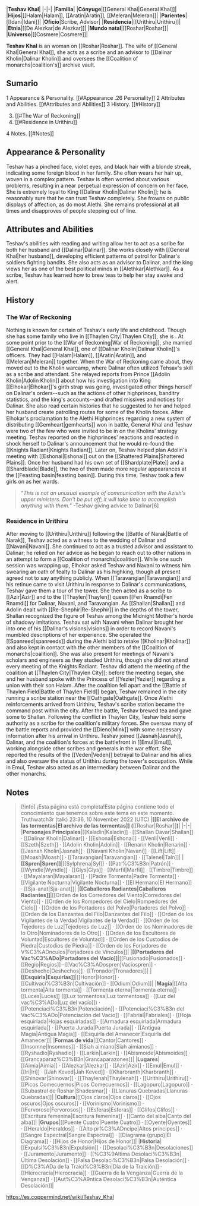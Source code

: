 |**Teshav Khal**|
|-|-|
|**Familia**|
|**Cónyuge**|[[General Khal\|General Khal]]|
|**Hijos**|[[Halam\|Halam]], [[Aratin\|Aratin]], [[Meleran\|Meleran]]|
|**Parientes**|[[Idani\|Idani]]|
|**Oficio**|Scribe, Advisor|
|**Residencia**|[[Urithiru\|Urithiru]]|
|**Etnia**|[[De Alezkar\|de Alezkar]]|
|**Mundo natal**|[[Roshar\|Roshar]]|
|**Universo**|[[Cosmere\|Cosmere]]|

 **Teshav Khal** is an  woman on [[Roshar\|Roshar]]. The wife of [[General Khal\|General Khal]], she acts as a scribe and an advisor to [[Dalinar Kholin\|Dalinar Kholin]] and oversees the [[Coalition of monarchs\|coalition's]] archive vault.

## Sumario

1 Appearance & Personality. [[#Appearance .26 Personality]] 
2 Attributes and Abilities. [[#Attributes and Abilities]] 
3 History. [[#History]] 

3. [[#The War of Reckoning]] 
3. [[#Residence in Urithiru]] 


4 Notes. [[#Notes]] 


## Appearance & Personality
Teshav has a pinched face, violet eyes, and black  hair with a blonde streak, indicating some foreign blood in her family. She often wears her hair up, woven in a complex pattern.
Teshav is often worried about various problems, resulting in a near perpetual expression of concern on her face. She is extremely loyal to King [[Dalinar Kholin\|Dalinar Kholin]]; he is reasonably sure that he can trust Teshav completely. She frowns on public displays of affection, as do most Alethi. She remains professional at all times and disapproves of people stepping out of line.

## Attributes and Abilities
Teshav's abilities with reading and writing allow her to act as a scribe for both her husband and [[Dalinar\|Dalinar]]. She works closely with [[General Khal\|her husband]], developing efficient patterns of patrol for Dalinar's soldiers fighting bandits. She also acts as an advisor to Dalinar, and the king views her as one of the best political minds in [[Alethkar\|Alethkar]]. As a scribe, Teshav has learned how to brew teas to help her stay awake and alert.

## History
### The War of Reckoning
Nothing is known for certain of Teshav's early life and childhood. Though she has some family who live in [[Thaylen City\|Thaylen City]], she is . At some point prior to the [[War of Reckoning\|War of Reckoning]], she married [[General Khal\|General Khal]], one of [[Dalinar Kholin\|Dalinar Kholin]]'s officers. They had [[Halam\|Halam]], [[Aratin\|Aratin]], and [[Meleran\|Meleran]] together. When the War of Reckoning came about, they moved out to the Kholin warcamp, where Dalinar often utilized Tehsav's skill as a scribe and attendant. She relayed reports from Prince [[Adolin Kholin\|Adolin Kholin]] about how his investigation into King [[Elhokar\|Elhokar]]'s girth strap was going, investigated other things herself on Dalinar's orders--such as the actions of other highprinces, banditry statistics, and the king's accounts--and drafted missives and notices for Dalinar. She also read certain histories that he suggested to her and helped her husband create patrolling routes for some of the Kholin forces.
After Elhokar's proclamation to the Alethi Highprinces regarding a new system of distributing [[Gemheart\|gemhearts]] won in battle, General Khal and Teshav were two of the few who were invited to be in on the Kholins' strategy meeting. Teshav reported on the highprinces' reactions and reacted in shock herself to Dalinar's announcement that he would re-found the [[Knights Radiant\|Knights Radiant]]. Later on, Teshav helped plan Adolin's meeting with [[Eshonai\|Eshonai]] out on the [[Shattered Plains\|Shattered Plains]]. Once her husband had his own set of [[Shardplate\|Plate]] and a [[Shardblade\|Blade]], the two of them made more regular appearances at the [[Feasting basin\|feasting basin]]. During this time, Teshav took a few girls on as her wards.

>“*This is not an unusual example of communication with the Azish's upper ministers. Don't be put off; it will take time to accomplish anything with them.*”
\-Teshav giving advice to Dalinar[6]

### Residence in Urithiru
After moving to [[Urithiru\|Urithiru]] following the [[Battle of Narak\|Battle of Narak]], Teshav acted as a witness to the wedding of Dalinar and [[Navani\|Navani]]. She continued to act as a trusted advisor and assistant to Dalinar; he relied on her advice as he began to reach out to other nations in an attempt to form a [[Coalition of monarchs\|coalition]]. While one such session was wrapping up, Elhokar asked Teshav and Navani to witness him swearing an oath of fealty to Dalinar as his highking, though all present agreed not to say anything publicly.
When [[Taravangian\|Taravangian]] and his retinue came to visit Urithiru in response to Dalinar's communications, Teshav gave them a tour of the tower. She then acted as a scribe to [[Azir\|Azir]] and to the [[Thaylen\|Thaylen]] queen [[Fen Rnamdi\|Fen Rnamdi]] for Dalinar, Navani, and Taravangian. As [[Shallan\|Shallan]] and Adolin dealt with [[Re-Shephir\|Re-Shephir]] in the depths of the tower, Shallan recognized the figure of Teshav among the Midnight Mother's horde of shadowy imitations. Teshav sat with Navani when Dalinar brought her into one of his [[Dalinar's visions\|visions]] in order to record Navani's mumbled descriptions of her experience. She operated the [[Spanreed\|spanreeds]] during the Alethi bid to retake [[Kholinar\|Kholinar]] and also kept in contact with the other members of the [[Coalition of monarchs\|coalition]]. She was also present for meetings of Navani's scholars and engineers as they studied Urithiru, though she did not attend every meeting of the Knights Radiant. Teshav did attend the meeting of the coalition at [[Thaylen City\|Thaylen City]]; before the meeting began, she and her husband spoke with the Princess of [[Yezier\|Yezier]] regarding a union with their son Halam.
After the coalition fell apart and the [[Battle of Thaylen Field\|Battle of Thaylen Field]] began, Teshav remained in the city running a scribe station near the [[Oathgate\|Oathgate]]. Once Alethi reinforcements arrived from Urithiru, Teshav's scribe station became the command post within the city. After the battle, Teshav brewed tea and gave some to Shallan.
Following the conflict in Thaylen City, Teshav held some authority as a scribe for the coalition's military forces. She oversaw many of the battle reports and provided the [[Dieno\|Mink]] with some necessary information after his arrival in Urithiru. Teshav joined [[Jasnah\|Jasnah]], Dalinar, and the coalition's forces at the battlefront in [[Emul\|Emul]], working alongside other scribes and generals in the war effort. She reported the results of the [[Veden\|Veden]] betrayal to Dalinar and his allies and also oversaw the status of Urithiru during the tower's occupation. While in Emul, Teshav also acted as an intermediary between Dalinar and the other monarchs.

## Notes

> [!info] ¡Esta página está completa!Esta página contiene todo el conocimiento que tenemos sobre este tema en este momento.
Truthwatch3r (talk) 23:36, 10 November 2022 (UTC)
|**[[El archivo de las tormentas\|El archivo de las tormentas]] (**[[Roshar\|Roshar]]**)**|
|-|-|
|**Personajes Principales**|[[Kaladin\|Kaladin]] · [[Shallan Davar\|Shallan]] · [[Dalinar Kholin\|Dalinar]] · [[Eshonai\|Eshonai]] · [[Venli\|Venli]] · [[Szeth\|Szeth]] · [[Adolin Kholin\|Adolin]] · [[Renarin Kholin\|Renarin]] · [[Jasnah Kholin\|Jasnah]] · [[Navani Kholin\|Navani]] · [[Lift\|Lift]] · [[Moash\|Moash]] · [[Taravangian\|Taravangian]] · [[Talenel\|Taln]]|
|**[[Spren\|Spren]]**|[[Sylphrena\|Syl]] · [[Patr%C3%B3n\|Patrón]] · [[Wyndle\|Wyndle]] · [[Glys\|Glys]] · [[Marfil\|Marfil]] · [[Timbre\|Timbre]] · [[Mayalaran\|Mayalaran]] · [[Padre Tormenta\|Padre Tormenta]] · [[Vigilante Nocturna\|Vigilante Nocturna]] · [[El Hermano\|El Hermano]] · [[Sja-anat\|Sja-anat]]|
|**[[Caballeros Radiantes\|Caballeros Radiantes]]**|[[Orden de los Corredores del Viento\|Corredores del Viento]] · [[Orden de los Rompedores del Cielo\|Rompedores del Cielo]] · [[Orden de los Portadores del Polvo\|Portadores del Polvo]] · [[Orden de los Danzantes del Filo\|Danzantes del Filo]] · [[Orden de los Vigilantes de la Verdad\|Vigilantes de la Verdad]] · [[Orden de los Tejedores de Luz\|Tejedores de Luz]] · [[Orden de los Nominadores de lo Otro\|Nominadores de lo Otro]] · [[Orden de los Escultores de Voluntad\|Escultores de Voluntad]] · [[Orden de los Custodios de Piedra\|Custodios de Piedra]] · [[Orden de los Forjadores de V%C3%ADnculos\|Forjadores de Vínculos]]|
|**[[Portadores del Vac%C3%ADo\|Portadores del Vacío]]**|[[Fusionado\|Fusionados]] · [[Regio\|Regios]] · [[Vac%C3%ADospren\|Vacíospren]] · [[Deshecho\|Deshechos]] · [[Tronador\|Tronadores]]|
|**[[Esquirla\|Esquirlas]]**|[[Honor\|Honor]] · [[Cultivaci%C3%B3n\|Cultivación]] · [[Odium\|Odium]]|
|**Magia**|[[Alta tormenta\|Alta tormenta]] · [[Tormenta eterna\|Tormenta eterna]] · [[Luces\|Luces]] ([[Luz tormentosa\|Luz tormentosa]] · [[Luz del vac%C3%ADo\|Luz del vacío]]) · [[Potenciaci%C3%B3n\|Potenciación]] · [[Potenciaci%C3%B3n del Vac%C3%ADo\|Potenciación del Vacío]] · [[Fabrial\|Fabriales]] · [[Hoja esquirlada\|Hojas esquirladas]] · [[Armadura esquirlada\|Armadura esquirlada]] · [[Puerta Jurada\|Puerta Jurada]] · [[Antigua Magia\|Antigua Magia]] · [[Esquirla del Amanecer\|Esquirla del Amanecer]]|
|**Formas de vida**|[[Cantor\|Cantores]] · [[Insomne\|Insomnes]] · [[Siah aimiano\|Siah aimianos]] · [[Ryshadio\|Ryshadio]] · [[Larkin\|Larkin]] · [[Abismoide\|Abismoides]] · [[Grancaparaz%C3%B3n\|Grancaparazones]]|
|**Lugares**|[[Aimia\|Aimia]] · [[Alezkar\|Alezkar]] · [[Azir\|Azir]] · [[Emul\|Emul]] · [[Iri\|Iri]] · [[Jah Keved\|Jah Keved]] · [[Kharbranth\|Kharbranth]] · [[Shinovar\|Shinovar]] · [[Thaylenah\|Thaylenah]] · [[Urithiru\|Urithiru]] · [[Picos Comecuernos\|Picos Comecuernos]] · [[Lagopuro\|Lagopuro]] · [[Subastral de Roshar\|Shadesmar]] · [[Llanuras Quebradas\|Llanuras Quebradas]]|
|**Cultura**|[[Ojos claros\|Ojos claros]] · [[Ojos oscuros\|Ojos oscuros]] · [[Vorinismo\|Vorinismo]] · [[Fervoroso\|Fervorosos]] · [[Esferas\|Esferas]] · [[Glifos\|Glifos]] · [[Escritura femenina\|Escritura femenina]] · [[Canto del alba\|Canto del alba]]|
|**Grupos**|[[Puente Cuatro\|Puente Cuatro]] · [[Oyente\|Oyentes]] · [[Heraldo\|Heraldos]] · [[Alto pr%C3%ADncipe\|Altos príncipes]] · [[Sangre Espectral\|Sangre Espectral]] · [[Diagrama (grupo)\|El Diagrama]] · [[Hijos de Honor\|Hijos de Honor]]|
|**Historia**|[[Expulsi%C3%B3n\|Expulsión]] · [[Desolaci%C3%B3n\|Desolaciones]] · [[Juramento\|Juramento]] · [[%C3%9Altima Desolaci%C3%B3n\|Última Desolación]] · [[Falsa Desolaci%C3%B3n\|Falsa Desolación]] · [[D%C3%ADa de la Traici%C3%B3n\|Día de la Traición]] · [[Hierocracia\|Hierocracia]] · [[Guerra de la Venganza\|Guerra de la Venganza]] · [[Aut%C3%A9ntica Desolaci%C3%B3n\|Auténtica Desolación]]|



https://es.coppermind.net/wiki/Teshav_Khal